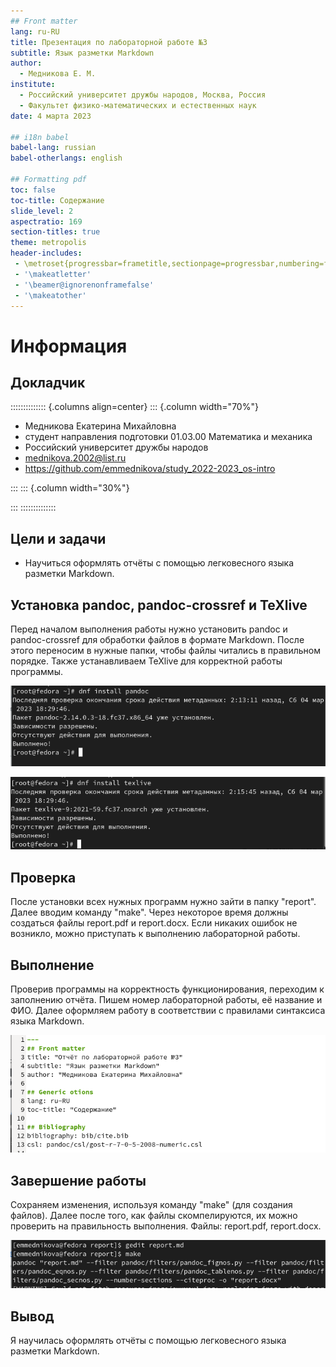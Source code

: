 ```yaml
---
## Front matter
lang: ru-RU
title: Презентация по лабораторной работе №3
subtitle: Язык разметки Markdown
author:
  - Медникова Е. М.
institute:
  - Российский университет дружбы народов, Москва, Россия
  - Факультет физико-математических и естественных наук
date: 4 марта 2023

## i18n babel
babel-lang: russian
babel-otherlangs: english

## Formatting pdf
toc: false
toc-title: Содержание
slide_level: 2
aspectratio: 169
section-titles: true
theme: metropolis
header-includes:
 - \metroset{progressbar=frametitle,sectionpage=progressbar,numbering=fraction}
 - '\makeatletter'
 - '\beamer@ignorenonframefalse'
 - '\makeatother'
---
```


# Информация

## Докладчик

:::::::::::::: {.columns align=center}
::: {.column width="70%"}

  * Медникова Екатерина Михайловна
  * студент направления подготовки 01.03.00 Математика и механика
  * Российский университет дружбы народов
  * [mednikova.2002@list.ru](mednikova.2002@list.ru)
  * <https://github.com/emmednikova/study_2022-2023_os-intro>

:::
::: {.column width="30%"}



:::
::::::::::::::

## Цели и задачи 

- Научиться оформлять отчёты с помощью легковесного языка разметки Markdown.


## Установка pandoc, pandoc-crossref  и TeXlive

Перед началом выполнения работы нужно установить pandoc и pandoc-crossref для обработки файлов в формате Markdown. После этого переносим в нужные папки, чтобы файлы читались в правильном порядке. Также устанавливаем TeXlive для корректной работы программы. 

![](./image/im1.png)

![](./image/im2.png)


## Проверка 

После установки всех нужных программ нужно зайти в папку "report". Далее вводим команду "make". Через некоторое время должны создаться файлы report.pdf и report.docx. Если никаких ошибок не возникло, можно приступать к выполнению лабораторной работы. 

## Выполнение 

Проверив программы на корректность функционирования, переходим к заполнению отчёта. Пишем номер лабораторной работы, её название и ФИО. Далее оформляем работу в соответствии с правилами синтаксиса языка Markdown. 

![](./image/im3.png)

## Завершение работы 

Сохраняем изменения, используя команду "make" (для создания файлов). Далее после того, как файлы скомпелируются, их можно проверить на правильность выполнения. Файлы: report.pdf, report.docx. 

![](./image/im4.png)

## Вывод 

Я научилась оформлять отчёты с помощью легковесного языка разметки Markdown.

